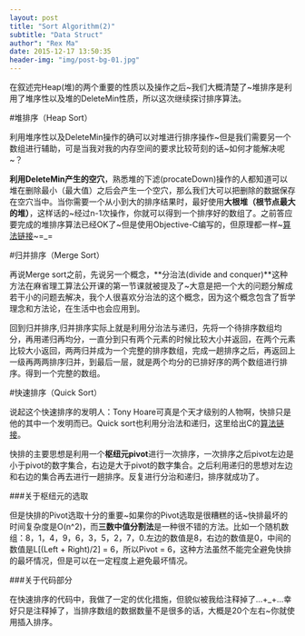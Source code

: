```yaml
---
layout: post
title: "Sort Algorithm(2)"
subtitle: "Data Struct"
author": "Rex Ma"
date: 2015-12-17 13:50:35
header-img: "img/post-bg-01.jpg"
---
```

在叙述完Heap(堆)的两个重要的性质以及操作之后~我们大概清楚了~堆排序是利用了堆序性以及堆的DeleteMin性质，所以这次继续探讨排序算法。

#堆排序（Heap Sort）

利用堆序性以及DeleteMin操作的确可以对堆进行排序操作~但是我们需要另一个数组进行辅助，可是当我对我的内存空间的要求比较苛刻的话~如何才能解决呢~？

**利用DeleteMin产生的空穴**，熟悉堆的下滤(procateDown)操作的人都知道可以堆在删除最小（最大值）之后会产生一个空穴，那么我们大可以把删除的数据保存在空穴当中。当你需要一个从小到大的排序结果时，最好使用**大根堆（根节点最大的堆）**，这样话的~经过n-1次操作，你就可以得到一个排序好的数组了。之前答应要完成的堆排序算法已经OK了~但是使用Objective-C编写的，但原理都一样~[算法链接](https://github.com/RexMa88/HeapSort)~=_=

#归并排序（Merge Sort）

再说Merge sort之前，先说另一个概念，**分治法(divide and conquer)**这种方法在麻省理工算法公开课的第一节课就被提及了~大意是把一个大的问题分解成若干小的问题去解决，我个人很喜欢分治法的这个概念，因为这个概念包含了哲学理念和方法论，在生活中也会应用到。

回到归并排序,归并排序实际上就是利用分治法与递归，先将一个待排序数组均分，再用递归再均分，一直分到只有两个元素的时候比较大小并返回，在两个元素比较大小返回，两两归并成为一个完整的排序数组，完成一趟排序之后，再返回上一级再两两排序归并，到最后一层，就是两个均分的已排好序的两个数组进行排序。得到一个完整的数组。

#快速排序（Quick Sort）

说起这个快速排序的发明人：Tony Hoare可真是个天才级别的人物啊，快排只是他的其中一个发明而已。Quick sort也利用分治法和递归，这里给出C的[算法链接](https://github.com/RexMa88/Quick-Sort)。

快排的主要思想是利用一个**枢纽元pivot**进行一次排序，一次排序之后pivot左边是小于pivot的数字集合，右边是大于pivot的数字集合。之后利用递归的思想对左边和右边的集合再去进行一趟排序。反复进行分治和递归，排序就成功了。

###关于枢纽元的选取

但是快排的Pivot选取十分的重要~如果你的Pivot选取是很糟糕的话~快排最坏的时间复杂度是O(n^2)，而**三数中值分割法**是一种很不错的方法。比如一个随机数组：8，1，4，9，6，3，5，2，7，0.左边的数值是8，右边的数值是0，中间的数值是L[(Left + Right)/2] = 6，所以Pivot = 6，这种方法虽然不能完全避免快排的最坏情况，但是可以在一定程度上避免最坏情况。


###关于代码部分

在快速排序的代码中，我做了一定的优化措施，但貌似被我给注释掉了...+_+...幸好只是注释掉了，当排序数组的数据数量不是很多的话，大概是20个左右~你就使用插入排序。

